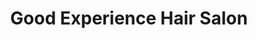---
title: "Good Experience Hair Salon"
url: /calgary/good-experience-hair-salon/
shop: hairdresser
---